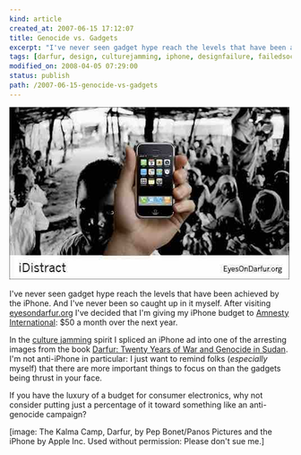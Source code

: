```yaml
---
kind: article
created_at: 2007-06-15 17:12:07
title: Genocide vs. Gadgets
excerpt: "I've never seen gadget hype reach the levels that have been achieved by the iPhone."
tags: [darfur, design, culturejamming, iphone, designfailure, failedsociety]
modified_on: 2008-04-05 07:29:00
status: publish 
path: /2007-06-15-genocide-vs-gadgets
---
```


<img src='/images/idistract_500px.jpg' alt='iDistract' />

I've never seen gadget hype reach the levels that have been achieved by the iPhone. And I've never been so caught up in it myself. After visiting <a href="http://www.eyesondarfur.org/">eyesondarfur.org</a> I've decided that I'm giving my iPhone budget to <a href="http://www.eyesondarfur.org/">Amnesty International</a>: $50 a month over the next year.

In the <a href="http://en.wikipedia.org/wiki/Culture_jamming">culture jamming</a> spirit I spliced an iPhone ad into one of the arresting images from the book <a href="https://secure3.ctsg.com/amnestyusa/store/viewProduct.asp?cookietest=1&From=%2Famnestyusa%2Fstore%2FviewProduct%2Easp&Product=600&CategoryName=New+Products&CategoryId=11">Darfur: Twenty Years of War and Genocide in Sudan</a>. I'm not anti-iPhone in particular: I just want to remind folks (<em>especially</em> myself) that there are more important things to focus on than the gadgets being thrust in your face. 

If you have the luxury of a budget for consumer electronics, why not consider putting just a percentage of it toward something like an anti-genocide campaign? 

[image: The Kalma Camp, Darfur, by Pep Bonet/Panos Pictures and the iPhone by Apple Inc. Used without permission: Please don't sue me.] 